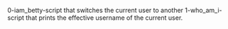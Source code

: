 0-iam_betty-script that switches the current user to another
1-who_am_i-script that prints the effective username of the current user.
